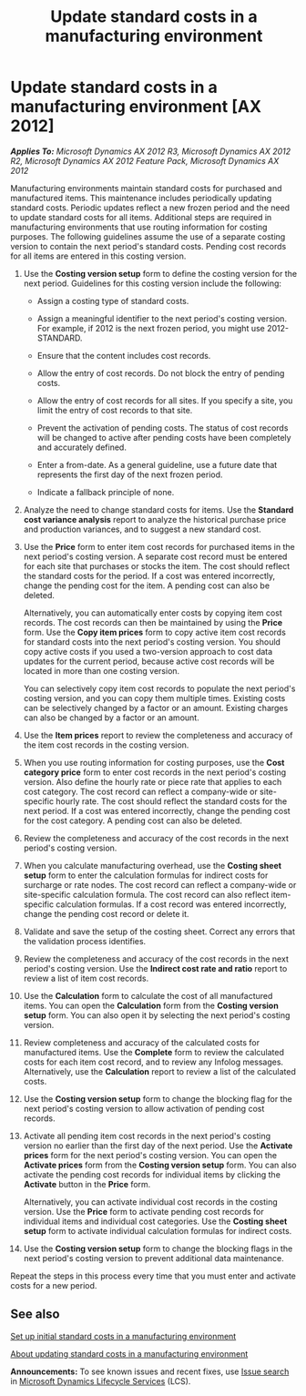 ﻿---
title: Update standard costs in a manufacturing environment
TOCTitle: Update standard costs in a manufacturing environment
ms:assetid: 9b368822-b76e-48c4-8f79-8240ce6258d4
ms:mtpsurl: https://technet.microsoft.com/en-us/library/Gg213358(v=AX.60)
ms:contentKeyID: 36058711
ms.date: 04/18/2014
mtps_version: v=AX.60
---

# Update standard costs in a manufacturing environment [AX 2012]


_**Applies To:** Microsoft Dynamics AX 2012 R3, Microsoft Dynamics AX 2012 R2, Microsoft Dynamics AX 2012 Feature Pack, Microsoft Dynamics AX 2012_

Manufacturing environments maintain standard costs for purchased and manufactured items. This maintenance includes periodically updating standard costs. Periodic updates reflect a new frozen period and the need to update standard costs for all items. Additional steps are required in manufacturing environments that use routing information for costing purposes. The following guidelines assume the use of a separate costing version to contain the next period's standard costs. Pending cost records for all items are entered in this costing version.

1.  Use the **Costing version setup** form to define the costing version for the next period. Guidelines for this costing version include the following:
    
      - Assign a costing type of standard costs.
    
      - Assign a meaningful identifier to the next period's costing version. For example, if 2012 is the next frozen period, you might use 2012-STANDARD.
    
      - Ensure that the content includes cost records.
    
      - Allow the entry of cost records. Do not block the entry of pending costs.
    
      - Allow the entry of cost records for all sites. If you specify a site, you limit the entry of cost records to that site.
    
      - Prevent the activation of pending costs. The status of cost records will be changed to active after pending costs have been completely and accurately defined.
    
      - Enter a from-date. As a general guideline, use a future date that represents the first day of the next frozen period.
    
      - Indicate a fallback principle of none.

2.  Analyze the need to change standard costs for items. Use the **Standard cost variance analysis** report to analyze the historical purchase price and production variances, and to suggest a new standard cost.

3.  Use the **Price** form to enter item cost records for purchased items in the next period's costing version. A separate cost record must be entered for each site that purchases or stocks the item. The cost should reflect the standard costs for the period. If a cost was entered incorrectly, change the pending cost for the item. A pending cost can also be deleted.
    
    Alternatively, you can automatically enter costs by copying item cost records. The cost records can then be maintained by using the **Price** form. Use the **Copy item prices** form to copy active item cost records for standard costs into the next period's costing version. You should copy active costs if you used a two-version approach to cost data updates for the current period, because active cost records will be located in more than one costing version.
    
    You can selectively copy item cost records to populate the next period's costing version, and you can copy them multiple times. Existing costs can be selectively changed by a factor or an amount. Existing charges can also be changed by a factor or an amount.

4.  Use the **Item prices** report to review the completeness and accuracy of the item cost records in the costing version.

5.  When you use routing information for costing purposes, use the **Cost category price** form to enter cost records in the next period's costing version. Also define the hourly rate or piece rate that applies to each cost category. The cost record can reflect a company-wide or site-specific hourly rate. The cost should reflect the standard costs for the next period. If a cost was entered incorrectly, change the pending cost for the cost category. A pending cost can also be deleted.

6.  Review the completeness and accuracy of the cost records in the next period's costing version.

7.  When you calculate manufacturing overhead, use the **Costing sheet setup** form to enter the calculation formulas for indirect costs for surcharge or rate nodes. The cost record can reflect a company-wide or site-specific calculation formula. The cost record can also reflect item-specific calculation formulas. If a cost record was entered incorrectly, change the pending cost record or delete it.

8.  Validate and save the setup of the costing sheet. Correct any errors that the validation process identifies.

9.  Review the completeness and accuracy of the cost records in the next period's costing version. Use the **Indirect cost rate and ratio** report to review a list of item cost records.

10. Use the **Calculation** form to calculate the cost of all manufactured items. You can open the **Calculation** form from the **Costing version setup** form. You can also open it by selecting the next period's costing version.

11. Review completeness and accuracy of the calculated costs for manufactured items. Use the **Complete** form to review the calculated costs for each item cost record, and to review any Infolog messages. Alternatively, use the **Calculation** report to review a list of the calculated costs.

12. Use the **Costing version setup** form to change the blocking flag for the next period's costing version to allow activation of pending cost records.

13. Activate all pending item cost records in the next period's costing version no earlier than the first day of the next period. Use the **Activate prices** form for the next period's costing version. You can open the **Activate prices** form from the **Costing version setup** form. You can also activate the pending cost records for individual items by clicking the **Activate** button in the **Price** form.
    
    Alternatively, you can activate individual cost records in the costing version. Use the **Price** form to activate pending cost records for individual items and individual cost categories. Use the **Costing sheet setup** form to activate individual calculation formulas for indirect costs.

14. Use the **Costing version setup** form to change the blocking flags in the next period's costing version to prevent additional data maintenance.

Repeat the steps in this process every time that you must enter and activate costs for a new period.

## See also

[Set up initial standard costs in a manufacturing environment](set-up-initial-standard-costs-in-a-manufacturing-environment.md)

[About updating standard costs in a manufacturing environment](about-updating-standard-costs-in-a-manufacturing-environment.md)

  
**Announcements:** To see known issues and recent fixes, use [Issue search](http://go.microsoft.com/fwlink/?linkid=389258) in [Microsoft Dynamics Lifecycle Services](http://go.microsoft.com/fwlink/?linkid=306505) (LCS).


